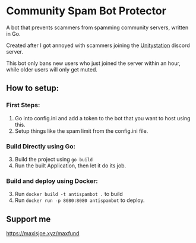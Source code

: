 # Community Spam Bot Protector
A bot that prevents scammers from spamming community servers, written in Go.

Created after I got annoyed with scammers joining the [Unitystation](https://www.unitystation.org/) discord server.

This bot only bans new users who just joined the server within an hour, while older users will only get muted.

## How to setup:

### First Steps:
1. Go into config.ini and add a token to the bot that you want to host using this.
2. Setup things like the spam limit from the config.ini file.

### Build Directly using Go:
3. Build the project using `go build`
4. Run the built Application, then let it do its job.

### Build and deploy using Docker:
3. Run `docker build -t antispambot .` to build
4. Run `docker run -p 8080:8080 antispambot` to deploy.

## Support me

https://maxisjoe.xyz/maxfund

